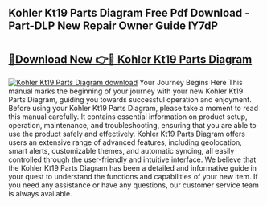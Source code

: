 ## Kohler Kt19 Parts Diagram Free Pdf Download - Part-DLP New Repair Owner Guide lY7dP

# <h2><a href="http://dforu4f.blite.top/?on=Kohler+Kt19+Parts+Diagram">🔗Download New 👉🔴 Kohler Kt19 Parts Diagram</a></h2>

[![Kohler Kt19 Parts Diagram download](https://i.imgur.com/lujVjoI.png)](http://dforu4f.blite.top/?on=Kohler+Kt19+Parts+Diagram)
Your Journey Begins Here This manual marks the beginning of your journey with your new Kohler Kt19 Parts Diagram, guiding you towards successful operation and enjoyment. Before using your Kohler Kt19 Parts Diagram, please take a moment to read this manual carefully. It contains essential information on product setup, operation, maintenance, and troubleshooting, ensuring that you are able to use the product safely and effectively. Kohler Kt19 Parts Diagram offers users an extensive range of advanced features, including geolocation, smart alerts, customizable themes, and automatic syncing, all easily controlled through the user-friendly and intuitive interface. We believe that the Kohler Kt19 Parts Diagram has been a detailed and informative guide in your quest to understand the functions and capabilities of your new item. If you need any assistance or have any questions, our customer service team is always available.
